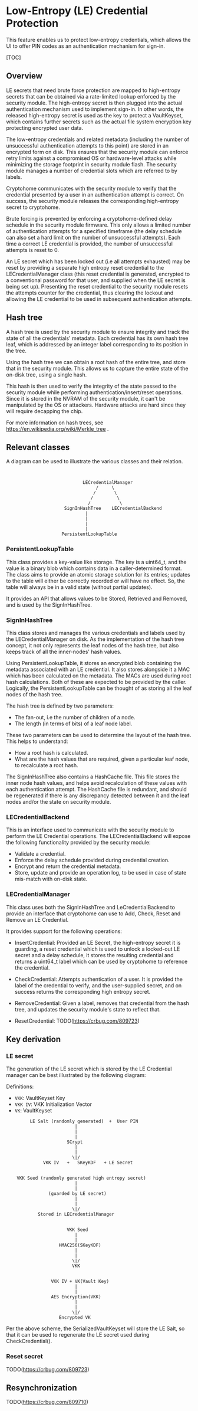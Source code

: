 # Low-Entropy (LE) Credential Protection

This feature enables us to protect low-entropy credentials, which allows the UI
to offer PIN codes as an authentication mechanism for sign-in.

[TOC]

## Overview

LE secrets that need brute force protection are mapped to high-entropy secrets
that can be obtained via a rate-limited lookup enforced by the security module.
The high-entropy secret is then plugged into the actual authentication mechanism
used to implement sign-in. In other words, the released high-entropy secret is
used as the key to protect a VaultKeyset, which contains further secrets such as
the actual file system encryption key protecting encrypted user data.

The low-entropy credentials and related metadata (including the number of
unsuccessful authentication attempts to this point) are stored in an encrypted
form on disk. This ensures that the security module can enforce retry limits
against a compromised OS or hardware-level attacks while minimizing the storage
footprint in security module flash. The security module manages a number of
credential slots which are referred to by labels.

Cryptohome communicates with the security module to verify that the credential
presented by a user in an authentication attempt is correct. On success, the
security module releases the corresponding high-entropy secret to cryptohome.

Brute forcing is prevented by enforcing a cryptohome-defined delay schedule in
the security module firmware. This only allows a limited number of
authentication attempts for a specified timeframe (the delay schedule can also
set a hard limit on the number of unsuccessful attempts). Each time a correct LE
credential is provided, the number of unsuccessful attempts is reset to 0.

An LE secret which has been locked out (i.e all attempts exhausted) may be reset
by providing a separate high entropy reset credential to the LECredentialManager
class (this reset credential is generated, encrypted to a conventional password
for that user, and supplied when the LE secret is being set up). Presenting the
reset credential to the security module resets the attempts counter for the
credential, thus clearing the lockout and allowing the LE credential to be used
in subsequent authentication attempts.

## Hash tree

A hash tree is used by the security module to ensure integrity and track the
state of all the credentials' metadata. Each credential has its own hash tree
leaf, which is addressed by an integer label corresponding to its position in
the tree.

Using the hash tree we can obtain a root hash of the entire tree, and store that
in the security module. This allows us to capture the entire state of the
on-disk tree, using a single hash.

This hash is then used to verify the integrity of the state passed to the
security module while performing authentication/insert/reset operations. Since
it is stored in the NVRAM of the security module, it can't be manipulated by the
OS or attackers. Hardware attacks are hard since they will require decapping the
chip.

For more information on hash trees, see
https://en.wikipedia.org/wiki/Merkle_tree .

## Relevant classes

A diagram can be used to illustrate the various classes and their relation.

```


                             LECredentialManager
                                  /     \
                                 /       \
                                /         \
                               /           \
                      SignInHashTree    LECredentialBackend
                              |
                              |
                              |
                              |
                     PersistentLookupTable
```

### PersistentLookupTable

This class provides a key-value like storage. The key is a uint64_t, and the
value is a binary blob which contains data in a caller-determined format. The
class aims to provide an atomic storage solution for its entries; updates to the
table will either be correctly recorded or will have no effect. So, the table
will always be in a valid state (without partial updates).

It provides an API that allows values to be Stored, Retrieved and Removed, and
is used by the SignInHashTree.

### SignInHashTree

This class stores and manages the various credentials and labels used by the
LECredentialManager on disk. As the implementation of the hash tree concept, it
not only represents the leaf nodes of the hash tree, but also keeps track of all
the inner-nodes' hash values.

Using PersistentLookupTable, it stores an encrypted blob containing the metadata
associated with an LE credential. It also stores alongside it a MAC which has
been calculated on the metadata. The MACs are used during root hash
calculations. Both of these are expected to be provided by the caller.
Logically, the PersistentLookupTable can be thought of as storing all the leaf
nodes of the hash tree.

The hash tree is defined by two parameters:

-   The fan-out, i.e the number of children of a node.
-   The length (in terms of bits) of a leaf node label.

These two parameters can be used to determine the layout of the hash tree. This
helps to understand:

-   How a root hash is calculated.
-   What are the hash values that are required, given a particular leaf node, to
    recalculate a root hash.

The SignInHashTree also contains a HashCache file. This file stores the inner
node hash values, and helps avoid recalculation of these values with each
authentication attempt. The HashCache file is redundant, and should be
regenerated if there is any discrepancy detected between it and the leaf nodes
and/or the state on security module.

### LECredentialBackend

This is an interface used to communicate with the security module to perform the
LE Credential operations. The LECredentialBackend will expose the following
functionality provided by the security module:

-   Validate a credential.
-   Enforce the delay schedule provided during credential creation.
-   Encrypt and return the credential metadata.
-   Store, update and provide an operation log, to be used in case of state
    mis-match with on-disk state.

### LECredentialManager

This class uses both the SignInHashTree and LeCredentialBackend to provide an
interface that cryptohome can use to Add, Check, Reset and Remove an LE
Credential.

It provides support for the following operations:

-   InsertCredential: Provided an LE Secret, the high-entropy secret it is
    guarding, a reset credential which is used to unlock a locked-out LE secret
    and a delay schedule, it stores the resulting credential and returns a
    uint64_t label which can be used by cryptohome to reference the credential.

-   CheckCredential: Attempts authentication of a user. It is provided the label
    of the credential to verify, and the user-supplied secret, and on success
    returns the corresponding high entropy secret.

-   RemoveCredential: Given a label, removes that credential from the hash tree,
    and updates the security module's state to reflect that.

-   ResetCredential: TODO(https://crbug.com/809723)

## Key derivation

### LE secret

The generation of the LE secret which is stored by the LE Credential manager can
be best illustrated by the following diagram:

Definitions:

-   `VKK`: VaultKeyset Key
-   `VKK IV`: VKK Initialization Vector
-   `VK`: VaultKeyset

```
         LE Salt (randomly generated)  +  User PIN
                          |
                          |
                          |
                       SCrypt
                          |
                          |
                         \|/
              VKK IV   +   SKeyKDF   + LE Secret


    VKK Seed (randomly generated high entropy secret)
                          |
                          |
                (guarded by LE secret)
                          |
                          |
                         \|/
            Stored in LECredentialManager


                       VKK Seed
                          |
                          |
                    HMAC256(SKeyKDF)
                          |
                          |
                         \|/
                         VKK


                 VKK IV + VK(Vault Key)
                          |
                          |
                 AES Encryption(VKK)
                          |
                          |
                         \|/
                    Encrypted VK
```

Per the above scheme, the SerializedVaultKeyset will store the LE Salt, so that
it can be used to regenerate the LE secret used during CheckCredential().

### Reset secret

TODO(https://crbug.com/809723)

## Resynchronization

TODO(https://crbug.com/809710)
